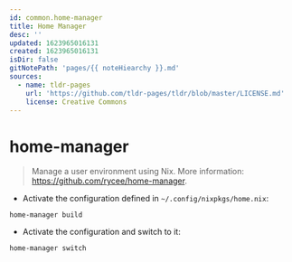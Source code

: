 ```yaml
---
id: common.home-manager
title: Home Manager
desc: ''
updated: 1623965016131
created: 1623965016131
isDir: false
gitNotePath: 'pages/{{ noteHiearchy }}.md'
sources:
  - name: tldr-pages
    url: 'https://github.com/tldr-pages/tldr/blob/master/LICENSE.md'
    license: Creative Commons
---
```

# home-manager

> Manage a user environment using Nix.
> More information: <https://github.com/rycee/home-manager>.

- Activate the configuration defined in `~/.config/nixpkgs/home.nix`:

`home-manager build`

- Activate the configuration and switch to it:

`home-manager switch`

